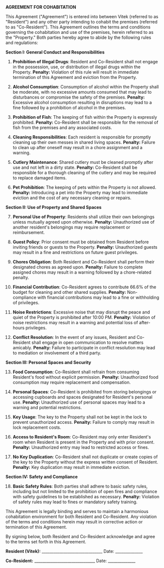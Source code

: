 **AGREEMENT FOR COHABITATION**

This Agreement ("Agreement") is entered into between Vitek (referred to as "Resident") and any other party intending to cohabit the premises (referred to as "Co-Resident"). This Agreement outlines the terms and conditions governing the cohabitation and use of the premises, herein referred to as the "Property." Both parties hereby agree to abide by the following rules and regulations:

**Section I: General Conduct and Responsibilities**

1.  **Prohibition of Illegal Drugs**: Resident and Co-Resident shall not engage in the possession, use, or distribution of illegal drugs within the Property. **Penalty:** Violation of this rule will result in immediate termination of this Agreement and eviction from the Property.
    
2.  **Alcohol Consumption**: Consumption of alcohol within the Property shall be moderate, with no excessive amounts consumed that may lead to disturbances or compromise the safety of the premises. **Penalty:** Excessive alcohol consumption resulting in disruptions may lead to a fine followed by a prohibition of alcohol in the premises.
    
3.  **Prohibition of Fish**: The keeping of fish within the Property is expressly prohibited. **Penalty:** Co-Resident shall be responsible for the removal of fish from the premises and any associated costs.
    
4.  **Cleaning Responsibilities**: Each resident is responsible for promptly cleaning up their own messes in shared living spaces. **Penalty:** Failure to clean up after oneself may result in a chore assignment and a warning.
    
5.  **Cutlery Maintenance**: Shared cutlery must be cleaned promptly after use and not left in a dirty state. **Penalty:** Co-Resident shall be responsible for a thorough cleaning of the cutlery and may be required to replace damaged items.
    
6.  **Pet Prohibition**: The keeping of pets within the Property is not allowed. **Penalty:** Introducing a pet into the Property may lead to immediate eviction and the cost of any necessary cleaning or repairs.
    

**Section II: Use of Property and Shared Spaces**

7.  **Personal Use of Property**: Residents shall utilize their own belongings unless mutually agreed upon otherwise. **Penalty:** Unauthorized use of another resident's belongings may require replacement or reimbursement.
    
8.  **Guest Policy**: Prior consent must be obtained from Resident before inviting friends or guests to the Property. **Penalty:** Unauthorized guests may result in a fine and restrictions on future guest privileges.
    
9.  **Chores Obligation**: Both Resident and Co-Resident shall perform their designated chores as agreed upon. **Penalty:** Failure to complete assigned chores may result in a warning followed by a chore-related penalty.
    
10.  **Financial Contribution**: Co-Resident agrees to contribute 66.6% of the budget for cleaning and other shared supplies. **Penalty:** Non-compliance with financial contributions may lead to a fine or withholding of privileges.
    
11.  **Noise Restrictions**: Excessive noise that may disrupt the peace and quiet of the Property is prohibited after 10:00 PM. **Penalty:** Violation of noise restrictions may result in a warning and potential loss of after-hours privileges.
    
12.  **Conflict Resolution**: In the event of any issues, Resident and Co-Resident shall engage in open communication to resolve matters amicably. **Penalty:** Failure to participate in conflict resolution may lead to mediation or involvement of a third party.
    

**Section III: Personal Spaces and Security**

13.  **Food Consumption**: Co-Resident shall refrain from consuming Resident's food without explicit permission. **Penalty:** Unauthorized food consumption may require replacement and compensation.
    
14.  **Personal Spaces**: Co-Resident is prohibited from storing belongings or accessing cupboards and spaces designated for Resident's personal use. **Penalty:** Unauthorized use of personal spaces may lead to a warning and potential restrictions.
    
15.  **Key Usage**: The key to the Property shall not be kept in the lock to prevent unauthorized access. **Penalty:** Failure to comply may result in lock replacement costs.
    
16.  **Access to Resident's Room**: Co-Resident may only enter Resident's room when Resident is present in the Property and with prior consent. **Penalty:** Unauthorized entry may lead to restricted access or fines.
    
17.  **No Key Duplication**: Co-Resident shall not duplicate or create copies of the key to the Property without the express written consent of Resident. **Penalty:** Key duplication may result in immediate eviction.
    

**Section IV: Safety and Compliance**

18.  **Basic Safety Rules**: Both parties shall adhere to basic safety rules, including but not limited to the prohibition of open fires and compliance with safety guidelines to be established as necessary. **Penalty:** Violation of safety rules may lead to fines or mandatory safety training.

This Agreement is legally binding and serves to maintain a harmonious cohabitation environment for both Resident and Co-Resident. Any violation of the terms and conditions herein may result in corrective action or termination of this Agreement.

By signing below, both Resident and Co-Resident acknowledge and agree to the terms set forth in this Agreement.

**Resident (Vitek):** _______________________________ Date: ______________

**Co-Resident:** _______________________________ Date: ______________
